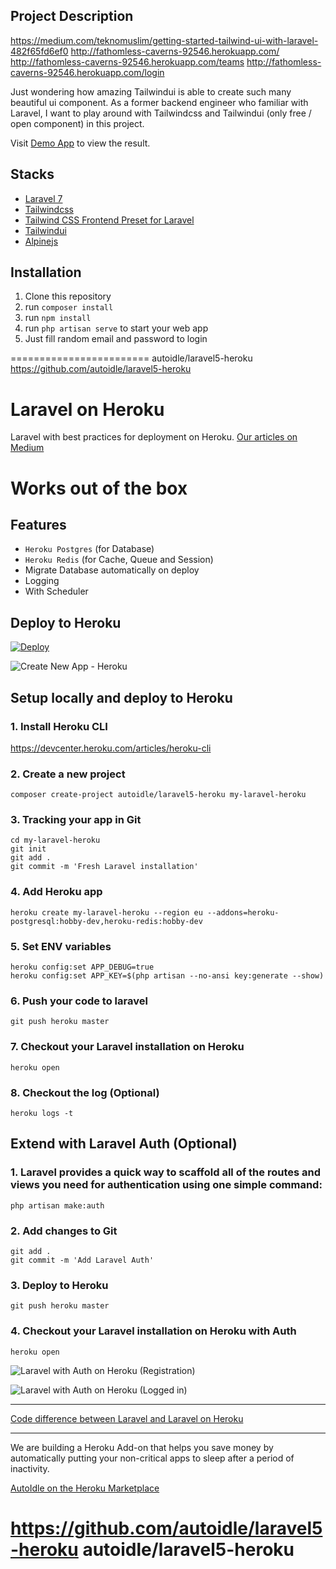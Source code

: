 ## Project Description

https://medium.com/teknomuslim/getting-started-tailwind-ui-with-laravel-482f65fd6ef0
http://fathomless-caverns-92546.herokuapp.com/
http://fathomless-caverns-92546.herokuapp.com/teams
http://fathomless-caverns-92546.herokuapp.com/login


Just wondering how amazing Tailwindui is able to create such many beautiful ui component. As a former backend engineer who familiar with Laravel, I want to play around with Tailwindcss and Tailwindui (only free / open component) in this project.

Visit [Demo App](http://fathomless-caverns-92546.herokuapp.com/login) to view the result.

## Stacks

- [Laravel 7](https://laravel.com/)
- [Tailwindcss](https://tailwindcss.com/)
- [Tailwind CSS Frontend Preset for Laravel](https://github.com/laravel-frontend-presets/tailwindcss)
- [Tailwindui](https://tailwindui.com/)
- [Alpinejs](https://github.com/alpinejs/alpine)

## Installation

1. Clone this repository
2. run `composer install`
3. run `npm install`
4. run `php artisan serve` to start your web app
5. Just fill random email and password to login


========================
autoidle/laravel5-heroku 
https://github.com/autoidle/laravel5-heroku


# Laravel on Heroku

Laravel with best practices for deployment on Heroku. [Our articles on Medium](https://medium.com/@AutoIdle)

# Works out of the box

## Features

* `Heroku Postgres` (for Database)
* `Heroku Redis` (for Cache, Queue and Session) 
* Migrate Database automatically on deploy
* Logging
* With Scheduler

## Deploy to Heroku

[![Deploy](https://www.herokucdn.com/deploy/button.svg)](https://heroku.com/deploy?template=https://github.com/autoidle/laravel5-heroku)

![Create New App - Heroku](https://raw.githubusercontent.com/autoidle/laravel5-heroku/master/doc/heroku.png)


## Setup locally and deploy to Heroku

### 1. Install Heroku CLI

https://devcenter.heroku.com/articles/heroku-cli

### 2. Create a new project 

```
composer create-project autoidle/laravel5-heroku my-laravel-heroku
```

### 3. Tracking your app in Git

```
cd my-laravel-heroku
git init
git add .
git commit -m 'Fresh Laravel installation'
```

### 4. Add Heroku app

```
heroku create my-laravel-heroku --region eu --addons=heroku-postgresql:hobby-dev,heroku-redis:hobby-dev
```

### 5. Set ENV variables

```
heroku config:set APP_DEBUG=true
heroku config:set APP_KEY=$(php artisan --no-ansi key:generate --show)
```

### 6. Push your code to laravel

```
git push heroku master
```

### 7. Checkout your Laravel installation on Heroku

```
heroku open
```

### 8. Checkout the log (Optional)

```
heroku logs -t
```

## Extend with Laravel Auth (Optional)

### 1. Laravel provides a quick way to scaffold all of the routes and views you need for authentication using one simple command:

```
php artisan make:auth
```

### 2. Add changes to Git

```
git add .
git commit -m 'Add Laravel Auth'
```

### 3. Deploy to Heroku

```
git push heroku master
```

### 4. Checkout your Laravel installation on Heroku with Auth

```
heroku open
```


![Laravel with Auth on Heroku (Registration)](https://raw.githubusercontent.com/autoidle/laravel5-heroku/master/doc/register.png)

![Laravel with Auth on Heroku (Logged in)](https://raw.githubusercontent.com/autoidle/laravel5-heroku/master/doc/home.png)

---

[Code difference between Laravel and Laravel on Heroku](https://github.com/autoidle/laravel5-heroku/compare/84ce504...master)

---

We are building a Heroku Add-on that helps you save money by automatically putting your non-critical apps to sleep after a period of inactivity.

[AutoIdle on the Heroku Marketplace](https://elements.heroku.com/addons/autoidle)


https://github.com/autoidle/laravel5-heroku
autoidle/laravel5-heroku 
========================
